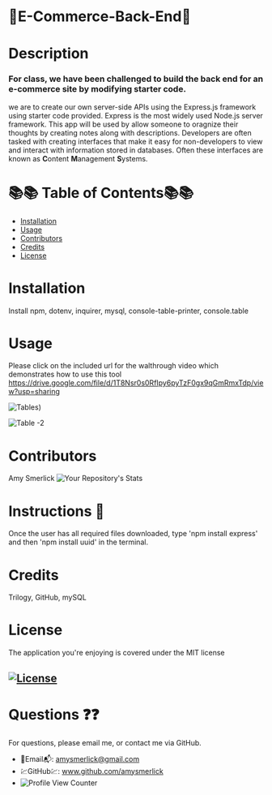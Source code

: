 # 🌺E-Commerce-Back-End🌺

  # Description
  ### For class, we have been challenged to  build the back end for an e-commerce site by modifying starter code.
  
  we are to create our own server-side APIs using the Express.js framework using starter code provided. Express is the most widely used Node.js server framework. This app will be used by allow someone to oragnize their thoughts by creating notes along with descriptions. Developers are often tasked with creating interfaces that make it easy for non-developers to view and interact with information stored in databases. Often these interfaces are known as **C**ontent **M**anagement **S**ystems.

  
  # 📚📚 Table of Contents📚📚
  * [Installation](#installation)
  * [Usage](#usage)
  * [Contributors](#contributors)
  * [Credits](#credits)
  * [License](#license)
  
  # Installation
Install npm, dotenv, inquirer, mysql, console-table-printer, console.table




  # Usage
Please click on the included url for the walthrough video which demonstrates how to use this tool
https://drive.google.com/file/d/1T8Nsr0s0RfIpy6pyTzF0gx9qGmRmxTdp/view?usp=sharing

![Tables)](https://user-images.githubusercontent.com/77814900/119187764-c970f680-ba47-11eb-84d5-396a3f196b0a.png)

![Table -2](https://user-images.githubusercontent.com/77814900/119187863-e3aad480-ba47-11eb-8200-2b373ded51e0.png)



  # Contributors
  Amy Smerlick
  ![Your Repository's Stats](https://github-readme-stats.vercel.app/api/top-langs/?username=amysmerlick&theme=blue-green)
  # Instructions 👀
  Once the user has all required files downloaded, type 'npm install express' and then 'npm install uuid' in the terminal. 
  # Credits
  Trilogy, GitHub, mySQL
  # License
  The application you're enjoying is covered under the MIT license
  ## [![License](https://img.shields.io/badge/License-MIT%202.0-blue.svg)](https://opensource.org/licenses/MIT)
  # Questions ❓❓
  For questions, please email me, or contact me via GitHub.
  * 📧Email📬: amysmerlick@gmail.com
  * 💹GitHub💹: www.github.com/amysmerlick
  * ![Profile View Counter](https://komarev.com/ghpvc/?username=amysmerlick)
